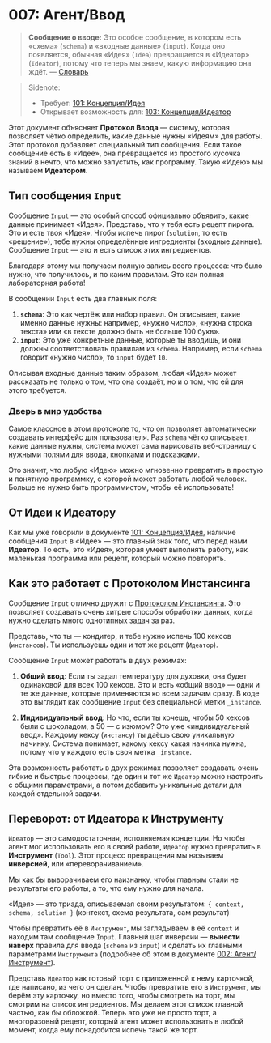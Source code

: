 # 007: Агент/Ввод

> **Сообщение о вводе:** Это особое сообщение, в котором есть «схема» (`schema`) и «входные данные» (`input`). Когда оно появляется, обычная «Идея» (`Idea`) превращается в «Идеатор» (`Ideator`), потому что теперь мы знаем, какую информацию она ждёт. — [Словарь](./000_glossary.md)

> Sidenote:
>
> - Требует: [101: Концепция/Идея](./101_concept_idea.md)
> - Открывает возможность для: [103: Концепция/Идеатор](./103_concept_ideator.md)

Этот документ объясняет **Протокол Ввода** — систему, которая позволяет чётко определить, какие данные нужны «Идеям» для работы. Этот протокол добавляет специальный тип сообщения. Если такое сообщение есть в «Идее», она превращается из простого кусочка знаний в нечто, что можно запустить, как программу. Такую «Идею» мы называем **Идеатором**.

## Тип сообщения `Input`

Сообщение `Input` — это особый способ официально объявить, какие данные принимает «Идея». Представь, что у тебя есть рецепт пирога. Это и есть твоя «Идея». Чтобы испечь пирог (`solution`, то есть «решение»), тебе нужны определённые ингредиенты (входные данные). Сообщение `Input` — это и есть список этих ингредиентов.

Благодаря этому мы получаем полную запись всего процесса: что было нужно, что получилось, и по каким правилам. Это как полная лабораторная работа!

В сообщении `Input` есть два главных поля:

1.  **`schema`**: Это как чертёж или набор правил. Он описывает, какие именно данные нужны: например, «нужно число», «нужна строка текста» или «в тексте должно быть не больше 100 букв».
2.  **`input`**: Это уже конкретные данные, которые ты вводишь, и они должны соответствовать правилам из `schema`. Например, если `schema` говорит «нужно число», то `input` будет `10`.

Описывая входные данные таким образом, любая «Идея» может рассказать не только о том, что она создаёт, но и о том, что ей для этого требуется.

### Дверь в мир удобства

Самое классное в этом протоколе то, что он позволяет автоматически создавать интерфейс для пользователя. Раз `schema` чётко описывает, какие данные нужны, система может сама нарисовать веб-страницу с нужными полями для ввода, кнопками и подсказками.

Это значит, что любую «Идею» можно мгновенно превратить в простую и понятную программку, с которой может работать любой человек. Больше не нужно быть программистом, чтобы её использовать!

## От Идеи к Идеатору

Как мы уже говорили в документе [101: Концепция/Идея](./101_concept_idea.md), наличие сообщения `Input` в «Идее» — это главный знак того, что перед нами **Идеатор**. То есть, это «Идея», которая умеет выполнять работу, как маленькая программа или рецепт, который можно повторить.

## Как это работает с Протоколом Инстансинга

Сообщение `Input` отлично дружит с [Протоколом Инстансинга](./011_agent_instancing.md). Это позволяет создавать очень хитрые способы обработки данных, когда нужно сделать много однотипных задач за раз.

Представь, что ты — кондитер, и тебе нужно испечь 100 кексов (`инстансов`). Ты используешь один и тот же рецепт (`Идеатор`).

Сообщение `Input` может работать в двух режимах:

1.  **Общий ввод**: Если ты задал температуру для духовки, она будет одинаковой для всех 100 кексов. Это и есть «общий ввод» — одни и те же данные, которые применяются ко всем задачам сразу. В коде это выглядит как сообщение `Input` без специальной метки `_instance`.

2.  **Индивидуальный ввод**: Но что, если ты хочешь, чтобы 50 кексов были с шоколадом, а 50 — с изюмом? Это уже «индивидуальный ввод». Каждому кексу (`инстансу`) ты даёшь свою уникальную начинку. Система понимает, какому кексу какая начинка нужна, потому что у каждого есть своя метка `_instance`.

Эта возможность работать в двух режимах позволяет создавать очень гибкие и быстрые процессы, где один и тот же `Идеатор` можно настроить с общими параметрами, а потом добавить уникальные детали для каждой отдельной задачи.

## Переворот: от Идеатора к Инструменту

`Идеатор` — это самодостаточная, исполняемая концепция. Но чтобы агент мог использовать его в своей работе, `Идеатор` нужно превратить в **Инструмент** (`Tool`). Этот процесс превращения мы называем **инверсией**, или «переворачиванием».

Мы как бы выворачиваем его наизнанку, чтобы главным стали не результаты его работы, а то, что ему нужно для начала.

«Идея» — это триада, описываемая своим результатом:
`{ context, schema, solution }` (контекст, схема результата, сам результат)

Чтобы превратить её в `Инструмент`, мы заглядываем в её `context` и находим там сообщение `Input`. Главный шаг инверсии — **вынести наверх** правила для ввода (`schema` из `input`) и сделать их главными параметрами `Инструмента` (подробнее об этом в документе [002: Агент/Инструмент](./002_agent_tool.md)).

Представь `Идеатор` как готовый торт с приложенной к нему карточкой, где написано, из чего он сделан. Чтобы превратить его в `Инструмент`, мы берём эту карточку, но вместо того, чтобы смотреть на торт, мы смотрим на список ингредиентов. Мы делаем этот список главной частью, как бы обложкой. Теперь это уже не просто торт, а многоразовый рецепт, который агент может использовать в любой момент, когда ему понадобится испечь такой же торт.